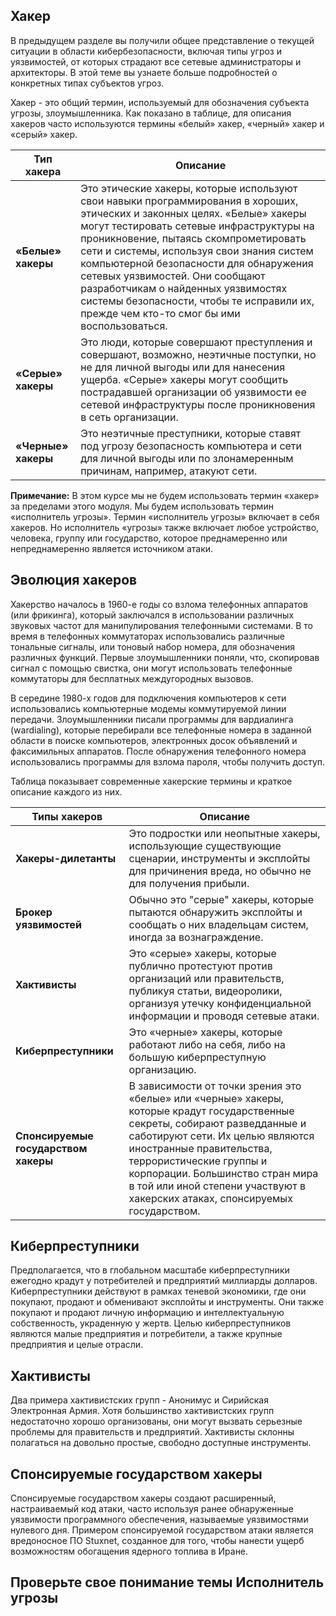 

<!-- 3.2.1 -->
## Хакер
В предыдущем разделе вы получили общее представление о текущей ситуации в области кибербезопасности, включая типы угроз и уязвимостей, от которых страдают все сетевые администраторы и архитекторы. В этой теме вы узнаете больше подробностей о конкретных типах субъектов угроз.

Хакер - это общий термин, используемый для обозначения субъекта угрозы, злоумышленника. Как показано в таблице, для описания хакеров часто используются термины «белый» хакер, «черный» хакер и «серый» хакер.

**Тип хакера** | **Описание**
-------------------|--------------
**«Белые» хакеры** | Это этические хакеры, которые используют свои навыки программирования в хороших, этических и законных целях. «Белые» хакеры могут тестировать сетевые инфраструктуры на проникновение, пытаясь скомпрометировать сети и системы, используя свои знания систем компьютерной безопасности для обнаружения сетевых уязвимостей. Они сообщают разработчикам о найденных уязвимостях системы безопасности, чтобы те исправили их, прежде чем кто-то смог бы ими воспользоваться.
**«Серые» хакеры** | Это люди, которые совершают преступления и совершают, возможно, неэтичные поступки, но не для личной выгоды или для нанесения ущерба. «Серые» хакеры могут сообщить пострадавшей организации об уязвимости ее сетевой инфраструктуры после проникновения в сеть организации.
**«Черные» хакеры** | Это неэтичные преступники, которые ставят под угрозу безопасность компьютера и сети для личной выгоды или по злонамеренным причинам, например, атакуют сети.

**Примечание:** В этом курсе мы не будем использовать термин «хакер» за пределами этого модуля. Мы будем использовать термин «исполнитель угрозы». Термин «исполнитель угрозы» включает в себя хакеров. Но исполнитель «угрозы» также включает любое устройство, человека, группу или государство, которое преднамеренно или непреднамеренно является источником атаки.

<!-- 3.2.2 -->
## Эволюция хакеров
Хакерство началось в 1960-е годы со взлома телефонных аппаратов (или фрикинга), который заключался в использовании различных звуковых частот для манипулирования телефонными системами. В то время в телефонных коммутаторах использовались различные тональные сигналы, или тоновый набор номера, для обозначения различных функций. Первые злоумышленники поняли, что, скопировав сигнал с помощью свистка, они могут использовать телефонные коммутаторы для бесплатных междугородных вызовов.

В середине 1980-х годов для подключения компьютеров к сети использовались компьютерные модемы коммутируемой линии передачи. Злоумышленники писали программы для вардиалинга (wardialing), которые перебирали все телефонные номера в заданной области в поиске компьютеров, электронных досок объявлений и факсимильных аппаратов. После обнаружения телефонного номера использовались программы для взлома пароля, чтобы получить доступ.

Таблица показывает современные хакерские термины и краткое описание каждого из них. 

**Типы хакеров** | **Описание**
-------------------|--------------
**Хакеры-дилетанты** | Это подростки или неопытные хакеры, использующие существующие сценарии, инструменты и эксплойты для причинения вреда, но обычно не для получения прибыли.
**Брокер уязвимостей** | Обычно это "серые" хакеры, которые пытаются обнаружить эксплойты и сообщать о них владельцам систем, иногда за вознаграждение.
**Хактивисты** | Это «серые» хакеры, которые публично протестуют против организаций или правительств, публикуя статьи, видеоролики, организуя утечку конфиденциальной информации и проводя сетевые атаки.
**Киберпреступники** | Это «черные» хакеры, которые работают либо на себя, либо на большую киберпреступную организацию.
**Спонсируемые государством хакеры** | В зависимости от точки зрения это «белые» или «черные» хакеры, которые крадут государственные секреты, собирают разведданные и саботируют сети. Их целью являются иностранные правительства, террористические группы и корпорации. Большинство стран мира в той или иной степени участвуют в хакерских атаках, спонсируемых государством.

<!-- 3.2.3 -->
## Киберпреступники
Предполагается, что в глобальном масштабе киберпреступники ежегодно крадут у потребителей и предприятий миллиарды долларов. Киберпреступники действуют в рамках теневой экономики, где они покупают, продают и обменивают эксплойты и инструменты. Они также покупают и продают личную информацию и интеллектуальную собственность, украденную у жертв. Целью киберпреступников являются малые предприятия и потребители, а также крупные предприятия и целые отрасли.

<!-- 3.2.4 -->
## Хактивисты
Два примера хактивистских групп - Анонимус и Сирийская Электронная Армия. Хотя большинство хактивистских групп недостаточно хорошо организованы, они могут вызвать серьезные проблемы для правительств и предприятий. Хактивисты склонны полагаться на довольно простые, свободно доступные инструменты.

<!-- 3.2.5 -->
## Спонсируемые государством хакеры
Спонсируемые государством хакеры создают расширенный, настраиваемый код атаки, часто используя ранее обнаруженные уязвимости программного обеспечения, называемые уязвимостями нулевого дня. Примером спонсируемой государством атаки является вредоносное ПО Stuxnet, созданное для того, чтобы нанести ущерб возможностям обогащения ядерного топлива в Иране.

<!-- 3.2.6 -->
## Проверьте свое понимание темы Исполнитель угрозы

<!-- Тут  квиз 3.2.6 -->